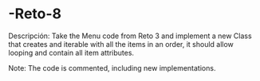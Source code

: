 # -Reto-8
Descripción: Take the Menu code from Reto 3 and implement a new Class that creates and iterable with all the items in an order, it should allow looping and contain all item attributes.

Note: The code is commented, including new implementations.

